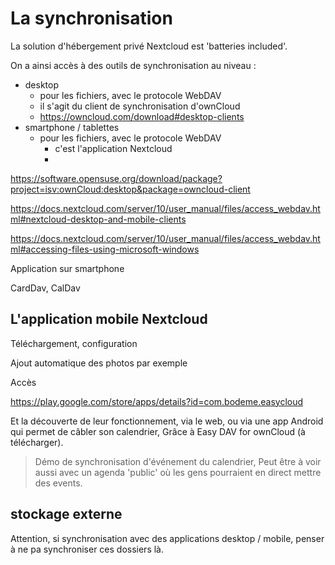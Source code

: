 # La synchronisation

La solution d'hébergement privé Nextcloud est 'batteries included'.

On a ainsi accès à des outils de synchronisation au niveau :

- desktop
  - pour les fichiers, avec le protocole WebDAV
  - il s'agit du client de synchronisation d'ownCloud
  - https://owncloud.com/download#desktop-clients
- smartphone / tablettes
  - pour les fichiers, avec le protocole WebDAV
    - c'est l'application Nextcloud
    - 


https://software.opensuse.org/download/package?project=isv:ownCloud:desktop&package=owncloud-client




https://docs.nextcloud.com/server/10/user_manual/files/access_webdav.html#nextcloud-desktop-and-mobile-clients 

https://docs.nextcloud.com/server/10/user_manual/files/access_webdav.html#accessing-files-using-microsoft-windows

Application sur smartphone

CardDav, CalDav

## L'application mobile Nextcloud

Téléchargement, configuration

Ajout automatique des photos par exemple

Accès 

https://play.google.com/store/apps/details?id=com.bodeme.easycloud

Et la découverte de leur fonctionnement, via le web,
ou via une app Android qui permet de câbler son calendrier,
Grâce à Easy DAV for ownCloud (à télécharger).

> Démo de synchronisation d'événement du calendrier, 
> Peut être à voir aussi avec un agenda 'public' où les gens pourraient en direct mettre des events.

## stockage externe


Attention, si synchronisation avec des applications desktop / mobile,
penser à ne pa synchroniser ces dossiers là.

